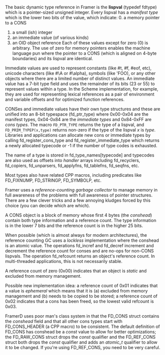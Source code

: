 The basic dynamic type reference in Framer is the **lispval** (typedef fdtype) which is a pointer-sized unsigned integer. Every lispval has a *manifest type* which is the lower two bits of the value, which indicate:
0. a memory pointer to a CONS
1. a small (ish) integer
2. an immediate value (of various kinds)
3. an OID object reference
Each of these values except for zero (0) is arbitrary. The use of zero for memory pointers enables the machine language pun where the pointer to a CONS (which is aligned on 4-byte boundaries) and its lispval are identical.

Immediate values are used to represent constants (like #t, #f, #eof, etc), unicode characters (like #\A or #\alpha), symbols (like 'FOO), or any other objects where there are a limited number of distinct values. An immediate value has a 7-bit type field and uses the remainder of its bits (23 or 55) to represent values within a type. In the Scheme implementation, for example, they are used for representing lexical references as a pair of environment and variable offsets and for optimized function references.

CONSes and immediate values have their own type structures and these are unified into an 8-bit typespace (fd_ptr_type) where 0x00-0x04 are the manifest types, 0x04-0x84 are the *immediate types* and 0x84-0xFF are *cons types*. The macro `FD_PTR_TYPE` returns the type of a lispval, and `FD_PRIM_TYPEP(x,type)` returns non-zero if the type of the lispval *x* is *type*. Libraries and applications can allocate new cons or immediate types by calling fd_register_cons_type and fd_register_immediate_type which returns a newly allocated typecode or -1 if the number of type codes is exhausted.

The name of a type is stored in fd_type_names[typecode] and typecodes are also used as offsets into *handler* arrays including fd_recyclers, fd_copiers, fd_unparsers, fd_applyfns, fd_tablefns, fd_seqfns, etc.

Most types also have related CPP macros, including predicates like FD_FIXNUMP, FD_STRINGP, FD_SYMBOLP, etc.

Framer uses a *reference-counting garbage collector* to manage memory in full awareness of the problems with full awareness of pointer structures. There are a few clever tricks and a few annoying kludges forced by this choice (you can decide which are which).

A CONS object is a block of memory whose first 4 bytes (the *conshead*) contain both type information and a reference count. The type information is in the lower 7 bits and the reference count is in the higher 25 bits.

When possible (which is almost always for modern architectures), the reference counting GC uses a *lockless* implementation where the conshead is an atomic value. The operations fd_incref and fd_decref increment and decrement the reference count for conses and are no-ops for non-CONS lispvals. The operation fd_refcount returns an object's reference count. In multi-threaded applications, this is not necessarily stable.

A reference count of zero (0x00) indicates that an object is *static* and excluded from memory management.

Possible new implementation idea: a reference count of 0x01 indicates that a value is *ephemeral* which means that it is (a) excluded from memory management and (b) needs to be copied to be stored; a reference count of 0x02 indicates that a cons has been freed, so the lowest valid refcount is 0x03.

FramerD uses poor man's class system in that the FD_CONS struct contains the *conshead* field and that all other cons types start with FD_CONS_HEADER (a CPP macro) to be consistent. The default definition of FD_CONS has conshead be a *const* value to allow for better optimizations; the FD_RAW_CONS struct drops the *const* qualifier and the FD_REF_CONS struct both drops the *const* qualifier and adds an *atomic_t* qualifier to allow it to be changed. If you're using FD_REF_CONS, you need to be very careful.
